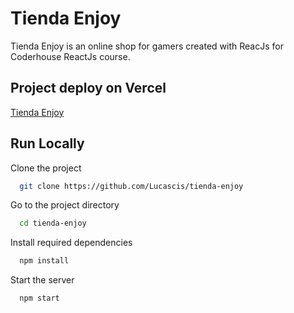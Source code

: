 # Tienda Enjoy

Tienda Enjoy is an online shop for gamers created with ReacJs for Coderhouse ReactJs course.

## Project deploy on Vercel

[Tienda Enjoy](https://tienda-enjoy.vercel.app/)

## Run Locally

Clone the project

```bash
  git clone https://github.com/Lucascis/tienda-enjoy
```

Go to the project directory

```bash
  cd tienda-enjoy
```

Install required dependencies

```bash
  npm install
```

Start the server

```bash
  npm start
```
